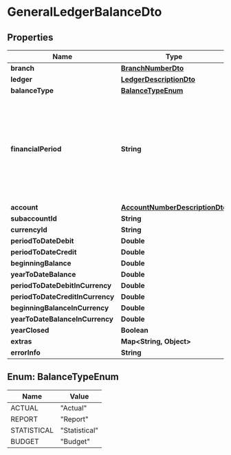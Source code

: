 
# GeneralLedgerBalanceDto

## Properties
Name | Type | Description | Notes
------------ | ------------- | ------------- | -------------
**branch** | [**BranchNumberDto**](BranchNumberDto.md) |  |  [optional]
**ledger** | [**LedgerDescriptionDto**](LedgerDescriptionDto.md) |  |  [optional]
**balanceType** | [**BalanceTypeEnum**](#BalanceTypeEnum) |  |  [optional]
**financialPeriod** | **String** | The financial period to which the transactions recorded in the document should be posted. Format YYYYMM. |  [optional]
**account** | [**AccountNumberDescriptionDto**](AccountNumberDescriptionDto.md) |  |  [optional]
**subaccountId** | **String** |  |  [optional]
**currencyId** | **String** |  |  [optional]
**periodToDateDebit** | **Double** |  |  [optional]
**periodToDateCredit** | **Double** |  |  [optional]
**beginningBalance** | **Double** |  |  [optional]
**yearToDateBalance** | **Double** |  |  [optional]
**periodToDateDebitInCurrency** | **Double** |  |  [optional]
**periodToDateCreditInCurrency** | **Double** |  |  [optional]
**beginningBalanceInCurrency** | **Double** |  |  [optional]
**yearToDateBalanceInCurrency** | **Double** |  |  [optional]
**yearClosed** | **Boolean** |  |  [optional]
**extras** | **Map&lt;String, Object&gt;** |  |  [optional]
**errorInfo** | **String** |  |  [optional]


<a name="BalanceTypeEnum"></a>
## Enum: BalanceTypeEnum
Name | Value
---- | -----
ACTUAL | &quot;Actual&quot;
REPORT | &quot;Report&quot;
STATISTICAL | &quot;Statistical&quot;
BUDGET | &quot;Budget&quot;



